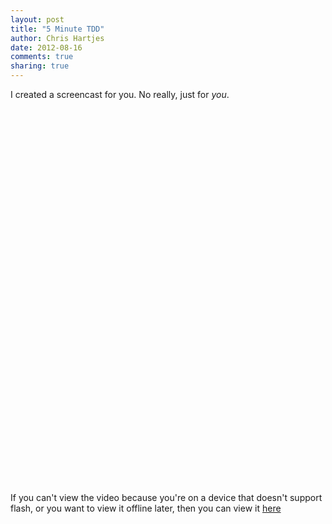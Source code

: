```yaml
---
layout: post
title: "5 Minute TDD" 
author: Chris Hartjes
date: 2012-08-16
comments: true 
sharing: true 
---
```

I created a screencast for you. No really, just for *you*.

<script src="http://www.littlehart.net/atthekeyboard/javascripts/flowplayer-3.2.11.min.js"></script>

<a 
href="https://s3.amazonaws.com/grumpy-testing/5m-TDD.mp4" 
style="display:block;width:800px;height:600px;"
id="player">
</a>
<script language="JavaScript">
flowplayer("player", "http://www.littlehart.net/atthekeyboard/assets/flowplayer-3.2.14.swf");
</script>

If you can't view the video because you're on a device that doesn't support flash, or you want
to view it offline later, then
you can view it <a href="https://s3.amazonaws.com/grumpy-testing/5m-TDD.mp4">here</a> 

